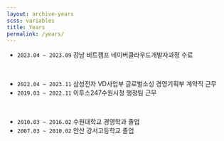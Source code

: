 ```yaml
---
layout: archive-years
scss: variables
title: Years
permalink: /years/
---
```


- `2023.04 ~ 2023.09` 강남 비트캠프 네이버클라우드개발자과정 수료  
<br>
  
- `2022.04 ~ 2023.11` 삼성전자 VD사업부 글로벌소싱 경영기획부 계약직 근무
- `2019.03 ~ 2022.11` 이투스247수원시청 행정팀 근무   
<br>
  
- `2010.03 ~ 2016.02` 수원대학교 경영학과 졸업  
- `2007.03 ~ 2010.02` 안산 강서고등학교 졸업    



  
  


